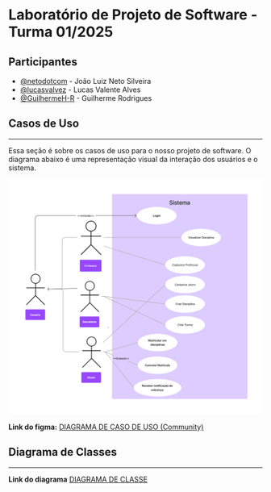 # Laboratório de Projeto de Software - Turma 01/2025

## Participantes

*   [@netodotcom](https://github.com/netodotcom) - João Luiz Neto Silveira
*   [@lucasvalvez](https://github.com/lucasvalvez) - Lucas Valente Alves
*   [@GuilhermeH-R](https://github.com/GuilhermeH-R) - Guilherme Rodrigues

## Casos de Uso

---

Essa seção é sobre os casos de uso para o nosso projeto de software. O diagrama abaixo é uma representação visual da interação dos usuários e o sistema.

![Use Case Diagram](Diagramas/DIAGRAMADECASODEUSO(Community).jpg)

**Link do figma:** [DIAGRAMA DE CASO DE USO (Community)](https://www.figma.com/board/nLkF5mfcgLg6DXYjvv8cnJ/DIAGRAMA-DE-CASO-DE-USO-(Community)?node-id=0-1&t=Y1RtcApUaqqaA5gn-1)

## Diagrama de Classes

---
**Link do diagrama** [DIAGRAMA DE CLASSE](https://lucid.app/lucidchart/445d1b57-98ce-47bc-ae0f-e89a7a673b26/edit?viewport_loc=-750%2C401%2C4220%2C2775%2CHWEp-vi-RSFO&invitationId=inv_57224a07-8fd3-4c20-8f15-155c3a24449a)
